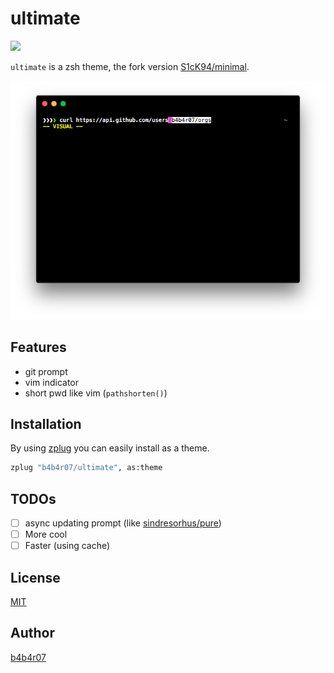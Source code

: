 ultimate
========

[![](https://img.shields.io/badge/powered%20by-zplug-ca7f85.svg?style=flat)](https://github.com/zplug/zplug)

`ultimate` is a zsh theme, the fork version [S1cK94/minimal](https://github.com/S1cK94/minimal).

![](./screenshot.png)

## Features

- git prompt
- vim indicator
- short pwd like vim (`pathshorten()`)

## Installation

By using [zplug](https://github.com/zplug/zplug) you can easily install as a theme.

```zsh
zplug "b4b4r07/ultimate", as:theme
```

## TODOs

- [ ] async updating prompt (like [sindresorhus/pure](https://github.com/sindresorhus/pure))
- [ ] More cool
- [ ] Faster (using cache)

## License

[MIT](http://b4b4r07.mit-license.org)

## Author

[b4b4r07](https://github.com/b4b4r07)